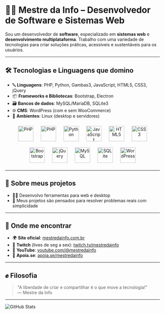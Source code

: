 # 👨‍💻 Mestre da Info – Desenvolvedor de Software e Sistemas Web

Sou um desenvolvedor de **software**, especializado em **sistemas web** e **desenvolvimento multiplataforma**. Trabalho com uma variedade de tecnologias para criar soluções práticas, acessíveis e sustentáveis para os usuários.

---

## 🛠️ Tecnologias e Linguagens que domino

- 🔤 **Linguagens**: PHP, Python, Gambas3, JavaScript, HTML5, CSS3, jQuery
- 📦 **Frameworks e Bibliotecas**: Bootstrap, Electron
- 🗃️ **Bancos de dados**: MySQL/MariaDB, SQLite3
- 🌐 **CMS**: WordPress (com e sem WooCommerce)
- 🐧 **Ambientes**: Linux (desktop e servidores)

<p align="center">
  <a href="#"><img src="https://cdn.jsdelivr.net/gh/devicons/devicon/icons/linux/linux-original.svg" alt="PHP" width="50" height="50" style="margin: 10px;"></a>
  <a href="#"><img src="https://cdn.jsdelivr.net/gh/devicons/devicon/icons/php/php-original.svg" alt="PHP" width="50" height="50" style="margin: 10px;"></a>
  <a href="#"><img src="https://cdn.jsdelivr.net/gh/devicons/devicon/icons/python/python-original.svg" alt="Python" width="50" height="50" style="margin: 10px;"></a>
  <a href="#"><img src="https://cdn.jsdelivr.net/gh/devicons/devicon/icons/javascript/javascript-original.svg" alt="JavaScript" width="50" height="50" style="margin: 10px;"></a>
  <a href="#"><img src="https://cdn.jsdelivr.net/gh/devicons/devicon/icons/html5/html5-original.svg" alt="HTML5" width="50" height="50" style="margin: 10px;"></a>
  <a href="#"><img src="https://cdn.jsdelivr.net/gh/devicons/devicon/icons/css3/css3-original.svg" alt="CSS3" width="50" height="50" style="margin: 10px;"></a>
  <a href="#"><img src="https://cdn.jsdelivr.net/gh/devicons/devicon/icons/bootstrap/bootstrap-original.svg" alt="Bootstrap" width="50" height="50" style="margin: 10px;"></a>
  <a href="#"><img src="https://cdn.jsdelivr.net/gh/devicons/devicon/icons/jquery/jquery-original.svg" alt="jQuery" width="50" height="50" style="margin: 10px;"></a>
  <a href="#"><img src="https://cdn.jsdelivr.net/gh/devicons/devicon/icons/mysql/mysql-original.svg" alt="MySQL" width="50" height="50" style="margin: 10px;"></a>
  <a href="#"><img src="https://upload.wikimedia.org/wikipedia/commons/3/38/SQLite370.svg" alt="SQLite" width="50" height="50" style="margin: 10px;"></a>
  <a href="#"><img src="https://img.icons8.com/ios-filled/100/wordpress.png" alt="WordPress" width="50" height="50" style="margin: 10px;"></a>
</p>

---

## 🚀 Sobre meus projetos

- 👨‍💻 Desenvolvo ferramentas para web e desktop
- 🔧 Meus projetos são pensados para resolver problemas reais com simplicidade

---

## 📡 Onde me encontrar

- 🌍 **Site oficial**: [mestredainfo.com.br](https://www.mestredainfo.com.br)
- 🎥 **Twitch** (lives de seg a sex): [twitch.tv/mestredainfo](https://twitch.tv/mestredainfo)
- 🔴 **YouTube**: [youtube.com/@mestredainfo](https://youtube.com/@mestredainfo)
- 💜 **Apoia.se**: [apoia.se/mestredainfo](https://apoia.se/mestredainfo)

---

## ✊ Filosofia

> "A liberdade de criar e compartilhar é o que move a tecnologia!"  
> — Mestre da Info

---

![GitHub Stats](https://github-readme-stats.vercel.app/api?username=mestredainfo&show_icons=true&theme=tokyonight)
